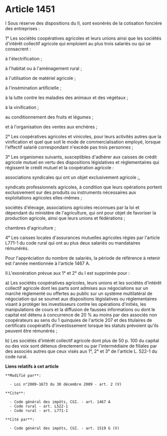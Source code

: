 # Article 1451

I Sous réserve des dispositions du II, sont exonérés de la cotisation foncière des entreprises : 

1° Les sociétés coopératives agricoles et leurs unions ainsi que les sociétés d'intérêt collectif agricole qui emploient au
plus trois salariés ou qui se consacrent : 

à l'électrification ; 

à l'habitat ou à l'aménagement rural ; 

à l'utilisation de matériel agricole ; 

à l'insémination artificielle ; 

à la lutte contre les maladies des animaux et des végétaux ; 

à la vinification ; 

au conditionnement des fruits et légumes ; 

et à l'organisation des ventes aux enchères ; 

2° Les coopératives agricoles et vinicoles, pour leurs activités autres que la vinification et quel que soit le mode de
commercialisation employé, lorsque l'effectif salarié correspondant n'excède pas trois personnes ; 

3° Les organismes suivants, susceptibles d'adhérer aux caisses de crédit agricole mutuel en vertu des dispositions
législatives et réglementaires qui régissent le crédit mutuel et la coopération agricole : 

associations syndicales qui ont un objet exclusivement agricole ;, 

syndicats professionnels agricoles, à condition que leurs opérations portent exclusivement sur des produits ou instruments
nécessaires aux exploitations agricoles elles-mêmes ; 

sociétés d'élevage, associations agricoles reconnues par la loi et dépendant du ministère de l'agriculture, qui ont pour
objet de favoriser la production agricole, ainsi que leurs unions et fédérations ; 

chambres d'agriculture ; 

4° Les caisses locales d'assurances mutuelles agricoles régies par l'article L771-1 du code rural qui ont au plus deux
salariés ou mandataires rémunérés. 

Pour l'appréciation du nombre de salariés, la période de référence à retenir est l'année mentionnée à l'article 1467 A. 

II.L'exonération prévue aux 1° et 2° du I est supprimée pour : 

a) Les sociétés coopératives agricoles, leurs unions et les sociétés d'intérêt collectif agricole dont les parts sont admises
aux négociations sur un marché réglementé ou offertes au public sur un système multilatéral de négociation qui se soumet aux
dispositions législatives ou réglementaires visant à protéger les investisseurs contre les opérations d'initiés, les
manipulations de cours et la diffusion de fausses informations ou dont le capital est détenu à concurrence de 20 % au moins
par des associés non coopérateurs au sens du 1 quinquies de l'article 207 et des titulaires de certificats coopératifs
d'investissement lorsque les statuts prévoient qu'ils peuvent être rémunérés ; 

b) Les sociétés d'intérêt collectif agricole dont plus de 50 p. 100 du capital ou des voix sont détenus directement ou par
l'intermédiaire de filiales par des associés autres que ceux visés aux 1°, 2° et 3° de l'article L. 522-1 du code rural.

**Liens relatifs à cet article**

	**Modifié par**:

	  - Loi n°2009-1673 du 30 décembre 2009 - art. 2 (V)

	**Cite**:

	  - Code général des impôts, CGI. - art. 1467 A
	  - Code rural - art. L522-1
	  - Code rural - art. L771-1

	**Cité par**:

	  - Code général des impôts, CGI. - art. 1519 G (V)
